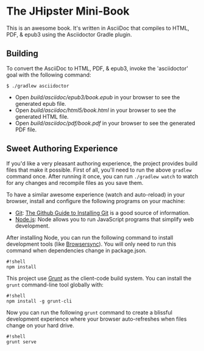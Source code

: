 # The JHipster Mini-Book

This is an awesome book. It's written in AsciiDoc that compiles to HTML, PDF, & epub3 using the Asciidoctor Gradle plugin.

## Building

To convert the AsciiDoc to HTML, PDF, & epub3, invoke the 'asciidoctor' goal with the following command:
```
$ ./gradlew asciidoctor
```

* Open _build/asciidoc/epub3/book.epub_  in your browser to see the generated epub file.
* Open _build/asciidoc/html5/book.html_ in your browser to see the generated HTML file.
* Open _build/asciidoc/pdf/book.pdf_ in your browser to see the generated PDF file.

## Sweet Authoring Experience
If you'd like a very pleasant authoring experience, the project provides build files that make it possible. First of all,
you'll need to run the above `gradlew` command once. After running it once, you can run `./gradlew watch` to watch for 
any changes and recompile files as you save them. 

To have a similar awesome experience (watch and auto-reload) in your browser, install and configure the following 
programs on your machine:

* [Git](http://git-scm.com/): [The Github Guide to Installing Git](https://help.github.com/articles/set-up-git/) is a 
  good source of information.
* [Node.js](https://nodejs.org/): Node allows you to run JavaScript programs that simplify web development.

After installing Node, you can run the following command to install development tools (like [Browsersync](http://www.browsersync.io/)). 
You will only need to run this command when dependencies change in package.json.
```
#!shell
npm install
```
This project use [Grunt](http://gruntjs.com/) as the client-code build system. You can install the `grunt` command-line 
tool globally with:
```
#!shell
npm install -g grunt-cli
```
Now you can run the following `grunt` command to create a blissful development experience where your browser auto-refreshes 
when files change on your hard drive.
```
#!shell
grunt serve
```
